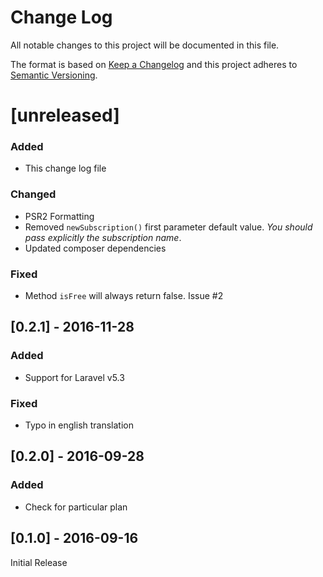 # Change Log
All notable changes to this project will be documented in this file.

The format is based on [Keep a Changelog](http://keepachangelog.com/) and this project adheres to [Semantic Versioning](http://semver.org/).

# [unreleased]
### Added
- This change log file

### Changed
- PSR2 Formatting
- Removed `newSubscription()` first parameter default value. *You should pass explicitly the subscription name*.
- Updated composer dependencies

### Fixed
- Method `isFree` will always return false. Issue #2

## [0.2.1] - 2016-11-28
### Added
- Support for Laravel v5.3

### Fixed
- Typo in english translation

## [0.2.0] - 2016-09-28
### Added
- Check for particular plan

## [0.1.0] - 2016-09-16

Initial Release